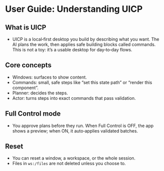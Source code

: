 # User Guide: Understanding UICP

## What is UICP

- UICP is a local‑first desktop you build by describing what you want. The AI plans the work, then applies safe building blocks called commands. This is not a toy: it’s a usable desktop for day‑to‑day flows.

## Core concepts

- Windows: surfaces to show content.
- Commands: small, safe steps like “set this state path” or “render this component”.
- Planner: decides the steps.
- Actor: turns steps into exact commands that pass validation.

## Full Control mode

- You approve plans before they run. When Full Control is OFF, the app shows a preview; when ON, it auto‑applies validated batches.

## Reset

- You can reset a window, a workspace, or the whole session.
- Files in `ws:/files` are not deleted unless you choose to.
